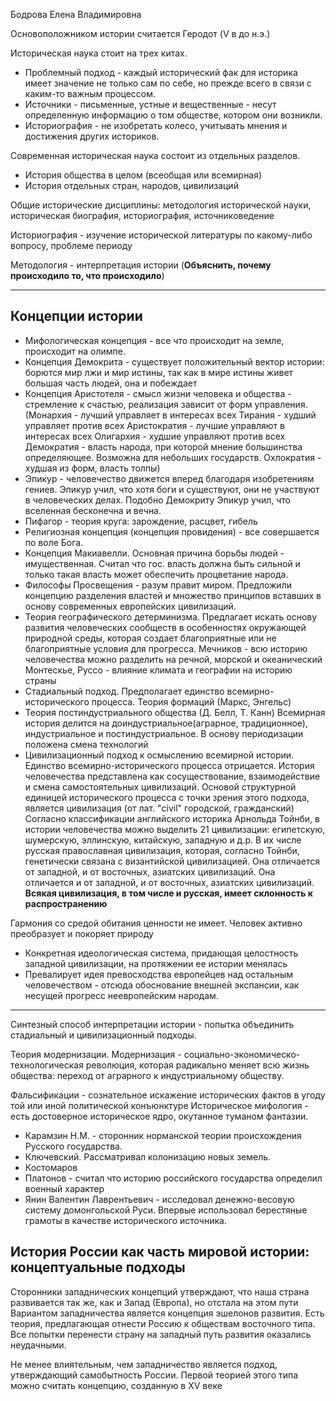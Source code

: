 Бодрова Елена Владимировна

Основоположником истории считается Геродот (V в до н.э.)


Историческая наука стоит на трех китах.
- Проблемный подход - каждый исторический фак для историка имеет значение не только сам по себе, но прежде всего в связи с каким-то важным процессом.
- Источники - письменные, устные и вещественные - несут определенную информацию о том обществе, котором они возникли.
- Историография - не изобретать колесо, учитывать мнения и достижения других историков.

Современная историческая наука состоит из отдельных разделов.
- История общества в целом (всеобщая или всемирная)
- История отдельных стран, народов, цивилизаций

Общие исторические дисциплины: методология исторической науки, историческая биография, историография, источниковедение

Историография - изучение исторической литературы по какому-либо вопросу, проблеме периоду

Методология - интерпретация истории (**Объяснить, почему происходило то, что происходило**)

-------
## Концепции истории

- Мифологическая концепция - все что происходит на земле, происходит на олимпе.
- Концепция Демокрита - существует положительный вектор истории: борются мир лжи и мир истины, так как в мире истины живет большая часть людей, она и побеждает
- Концепция Аристотеля - смысл жизни человека и общества - стремление к счастью, реализация зависит от форм управления. (Монархия - лучший управляет в интересах всех
  Тирания - худший управляет против всех
  Аристократия - лучшие управляют в интересах всех
  Олигархия - худшие управляют против всех
  Демократия - власть народа, при которой мнение большинства определяющее. Возможна для небольших государств.
  Охлократия - худшая из форм, власть толпы)
- Эпикур - человечество движется вперед благодаря изобретениям гениев. Эпикур учил, что хотя боги и существуют, они не участвуют в человеческих делах. Подобно Демокриту Эпикур учил, что вселенная бесконечна и вечна.
- Пифагор - теория круга: зарождение, расцвет, гибель
- Религиозная концепция (концепция провидения) - все совершается по воле Бога.
- Концепция Макиавелли. Основная причина борьбы людей - имущественная. Считал что гос. власть должна быть сильной и только такая власть может обеспечить процветание народа.
- Философы Просвещения - разум правит миром. Предложили концепцию разделения властей и множество принципов вставших в основу современных европейских цивилизаций.
- Теория географического детерминизма. Предлагает искать основу развития человеческих сообществ в особенностях окружающей природной среды, которая создает благоприятные или не благоприятные условия для прогресса.
  Мечников - всю историю человечества можно разделить на речной, морской и океанический
  Монтескье, Руссо - влияние климата и географии на историю страны
- Стадиальный подход. Предполагает единство всемирно-исторического процесса. 
  Теория формаций (Маркс, Энгельс)
- Теория постиндустриального общества (Д. Белл, Т. Канн)
  Всемирная история делится на доиндустриальное(аграрное, традиционное), индустриальное и постиндустриальное. В основу периодизации положена смена технологий
- Цивилизационный подход к осмыслению всемирной истории. Единство всемирно-исторического процесса отрицается. История человечества представлена как сосуществование, взаимодействие и смена самостоятельных цивилизаций. Основой структурной единицей исторического процесса с точки зрения этого подхода, является цивилизация (от лат. "civil" городской, гражданский)
  Согласно классификации английского историка Арнольда Тойнби, в истории человечества можно выделить 21 цивилизации: египетскую, шумерскую, эллинскую, китайскую, западную и д.р.
  В их числе русская православная цивилизация, которая, согласно Тойнби, генетически связана с византийской цивилизацией. Она отличается от западной, и от восточных, азиатских цивилизаций. Она отличается и от западной, и от восточных, азиатских цивилизаций.
  **Всякая цивилизация, в том числе и русская, имеет склонность к распространению**
  
Гармония со средой обитания ценности не имеет. Человек активно преобразует и покоряет природу
- Конкретная идеологическая система, придающая целостность западной цивилизации, на протяжении ее истории менялась
- Превалирует идея превосходства европейцев над остальным человечеством - отсюда обоснование внешней экспансии, как несущей прогресс неевропейским народам.

----

Синтезный способ интерпретации истории - попытка объединить стадиальный и цивилизационный подходы.

Теория модернизации. Модернизация - социально-экономическо-технологическая революция, которая радикально меняет всю жизнь общества: переход от аграрного к индустриальному обществу.

Фальсификации - сознательное искажение исторических фактов в угоду той или иной политической конъюнктуре
Историческое мифология - есть достоверное историческое ядро, окутанное туманом фантазии.

- Карамзин Н.М. - сторонник норманской теории происхождения Русского государства.
- Ключевский. Рассматривал колонизацию новых земель.
- Костомаров
- Платонов - считал что историю российского государства определил военный характер
- Янин Валентин Лаврентьевич - исследовал денежно-весовую систему домонгольской Руси. Впервые использовал берестяные грамоты в качестве исторического источника.

## История России как часть мировой истории: концептуальные подходы

Сторонники западнических концепций утверждают, что наша страна развивается так же, как и Запад (Европа), но отстала на этом пути
Вариантом западничества является концепция эшелонов развития.
Есть теория, предлагающая отнести Россию к обществам восточного типа. Все попытки перенести страну на западный путь развития оказались неудачными. 

Не менее влиятельным, чем западничество является подход, утверждающий самобытность России.
Первой теорией этого типа можно считать концепцию, созданную в XV веке